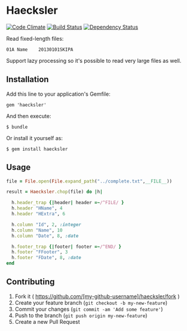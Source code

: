 # Haecksler

[![Code Climate](https://codeclimate.com/github/falti/haecksler.png)](https://codeclimate.com/github/falti/haecksler)
[![Build Status](https://travis-ci.org/falti/haecksler.svg?branch=master)](https://travis-ci.org/falti/haecksler)
[![Dependency Status](https://gemnasium.com/falti/haecksler.svg)](https://gemnasium.com/falti/haecksler)


Read fixed-length files:

```
01A Name    20130101SKIPA
```
Support lazy processing so it's possible to read very large files as well.

## Installation

Add this line to your application's Gemfile:

    gem 'haecksler'

And then execute:

    $ bundle

Or install it yourself as:

    $ gem install haecksler

## Usage

```ruby
file = File.open(File.expand_path("../complete.txt",__FILE__))

result = Haecksler.chop(file) do |h|

  h.header_trap {|header| header =~/^FILE/ }
  h.header "HName", 4
  h.header "HExtra", 6

  h.column "Id", 2, :integer
  h.column "Name", 10
  h.column "Date", 8, :date

  h.footer_trap {|footer| footer =~/^END/ }
  h.footer "FFooter", 3
  h.footer "FDate", 8, :date
end
```

## Contributing

1. Fork it ( https://github.com/[my-github-username]/haecksler/fork )
2. Create your feature branch (`git checkout -b my-new-feature`)
3. Commit your changes (`git commit -am 'Add some feature'`)
4. Push to the branch (`git push origin my-new-feature`)
5. Create a new Pull Request
